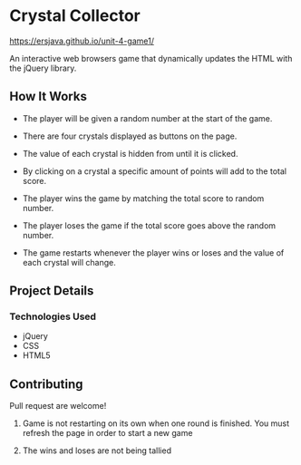# Crystal Collector
https://ersjava.github.io/unit-4-game1/

An interactive web browsers game that dynamically updates the HTML with the jQuery library.

## How It Works

* The player will be given a random number at the start of the game.

* There are four crystals displayed as buttons on the page.

* The value of each crystal is hidden from until it is clicked.

* By clicking on a crystal a specific amount of points will add to the total score.

* The player wins the game by matching the total score to random number. 

* The player loses the game if the total score goes above the random number.

* The game restarts whenever the player wins or loses and the value of each crystal will change.

## Project Details

### Technologies Used
* jQuery
* CSS
* HTML5

## Contributing
Pull request are welcome!

1. Game is not restarting on its own when one round is finished. You must refresh the page in order to start a new game

2. The wins and loses are not being tallied
